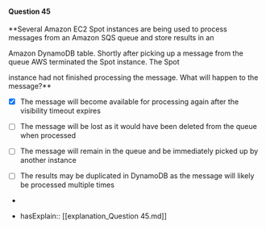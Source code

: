 #### Question  45


**Several Amazon EC2 Spot instances are being used to process messages from an Amazon SQS queue and store results in an

Amazon DynamoDB table. Shortly after picking up a message from the queue AWS terminated the Spot instance. The Spot

instance had not finished processing the message. What will happen to the message?**


- [x] The message will become available for processing again after the visibility timeout expires


- [ ] The message will be lost as it would have been deleted from the queue when processed


- [ ] The message will remain in the queue and be immediately picked up by another instance


- [ ] The results may be duplicated in DynamoDB as the message will likely be processed multiple times


*

- hasExplain:: [[explanation_Question  45.md]]